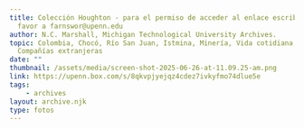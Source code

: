 ```yaml
---
title: Colección Houghton - para el permiso de acceder al enlace escriba por
  favor a farnswor@upenn.edu
author: N.C. Marshall, Michigan Technological University Archives.
topic: Colombia, Chocó, Río San Juan, Istmina, Minería, Vida cotidiana,
  Compañías extranjeras
date: ""
thumbnail: /assets/media/screen-shot-2025-06-26-at-11.09.25-am.png
link: https://upenn.box.com/s/8qkvpjyejqz4cdez7ivkyfmo74dlue5e
tags:
    - archives
layout: archive.njk
type: fotos
---
```

